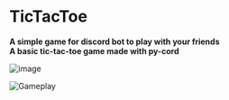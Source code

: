 # TicTacToe  
**A simple game for discord bot to play with your friends**  
**A basic tic-tac-toe game made with py-cord**

![image](https://cdn.discordapp.com/attachments/882547933940183040/933370115393740800/unknown.png)

![Gameplay](https://media.giphy.com/media/v1.Y2lkPTc5MGI3NjExZjVjOTY2NzMxNjdjZDc3YjBhMWExMjNkODIzMjRkMDFhODY2ODgyYSZlcD12MV9pbnRlcm5hbF9naWZzX2dpZklkJmN0PWc/9WUlRvRYH1DgprYQGW/giphy.gif)
